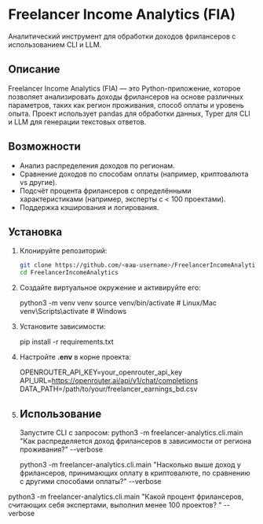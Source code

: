 # Freelancer Income Analytics (FIA)

Аналитический инструмент для обработки доходов фрилансеров с использованием CLI и LLM.

## Описание

Freelancer Income Analytics (FIA) — это Python-приложение, которое позволяет анализировать доходы фрилансеров на основе различных параметров, таких как регион проживания, способ оплаты и уровень опыта. Проект использует pandas для обработки данных, Typer для CLI и LLM для генерации текстовых ответов.

## Возможности

- Анализ распределения доходов по регионам.
- Сравнение доходов по способам оплаты (например, криптовалюта vs другие).
- Подсчёт процента фрилансеров с определёнными характеристиками (например, эксперты с < 100 проектами).
- Поддержка кэширования и логирования.

## Установка

1. Клонируйте репозиторий:

   ```bash
   git clone https://github.com/<ваш-username>/FreelancerIncomeAnalytics.git
   cd FreelancerIncomeAnalytics
   ```
2. Создайте виртуальное окружение и активируйте его:

   python3 -m venv venv
   source venv/bin/activate  # Linux/Mac
   venv\Scripts\activate     # Windows
3. Установите зависимости:

   pip install -r requirements.txt
4. Настройте **.env** в корне проекта:

   OPENROUTER_API_KEY=your_openrouter_api_key
   API_URL=https://openrouter.ai/api/v1/chat/completions
   DATA_PATH=/path/to/your/freelancer_earnings_bd.csv
5. ## Использование

   Запустите CLI с запросом:
    python3 -m freelancer-analytics.cli.main "Как распределяется доход фрилансеров в зависимости от региона     проживания?" --verbose

    python3 -m freelancer-analytics.cli.main "Насколько выше доход у фрилансеров, принимающих оплату в криптовалюте, по сравнению с другими способами оплаты?" --verbose

python3 -m freelancer-analytics.cli.main "Какой процент фрилансеров, считающих себя экспертами, выполнил менее 100 проектов?
" --verbose

